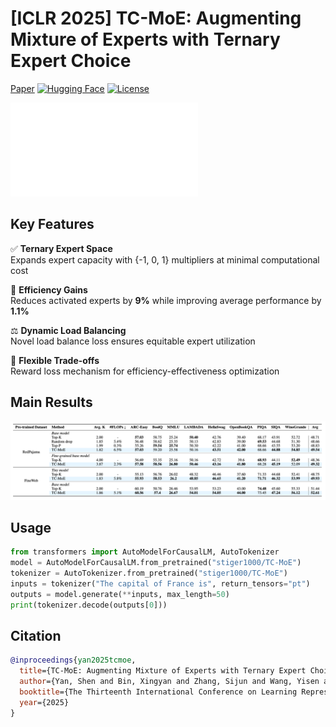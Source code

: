 # [ICLR 2025] TC-MoE: Augmenting Mixture of Experts with Ternary Expert Choice

[Paper](https://zhouchenlin.github.io/Publications/2025-ICLR-TC-MoE.pdf)
[![Hugging Face](https://img.shields.io/badge/%F0%9F%A4%97%20Hugging%20Face-Model-blue)](https://huggingface.co/stiger1000/TC-MoE)
[![License](https://img.shields.io/badge/License-Apache_2.0-green.svg)](https://opensource.org/licenses/Apache-2.0)

![TC-MoE Architecture](figures/method.pdf)

## Key Features
✅ ​**Ternary Expert Space**  
Expands expert capacity with {-1, 0, 1} multipliers at minimal computational cost  

🚀 ​**Efficiency Gains**  
Reduces activated experts by ​**9%** while improving average performance by ​**1.1%**  

⚖️ ​**Dynamic Load Balancing**  
Novel load balance loss ensures equitable expert utilization  

🔧 ​**Flexible Trade-offs**  
Reward loss mechanism for efficiency-effectiveness optimization

## Main Results

![](figures/results.png)

## Usage

```python
from transformers import AutoModelForCausalLM, AutoTokenizer
model = AutoModelForCausalLM.from_pretrained("stiger1000/TC-MoE")
tokenizer = AutoTokenizer.from_pretrained("stiger1000/TC-MoE")
inputs = tokenizer("The capital of France is", return_tensors="pt")
outputs = model.generate(**inputs, max_length=50)
print(tokenizer.decode(outputs[0]))
```

## Citation
```bibtex
@inproceedings{yan2025tcmoe,
  title={TC-MoE: Augmenting Mixture of Experts with Ternary Expert Choice},
  author={Yan, Shen and Bin, Xingyan and Zhang, Sijun and Wang, Yisen and Lin, Zhouchen},
  booktitle={The Thirteenth International Conference on Learning Representations},
  year={2025}
}
```